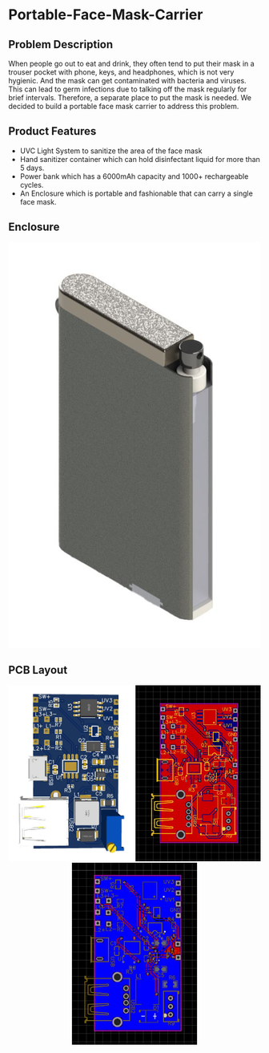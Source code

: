 # Portable-Face-Mask-Carrier
## Problem Description
When people go out to eat and drink, they often tend to put their mask in a trouser pocket with phone, keys, and headphones, which is not very hygienic. And the mask can get contaminated with bacteria and viruses. This can lead to germ infections due to talking off the mask regularly for brief intervals. Therefore, a separate place to put the mask is needed. We decided to build a portable face mask carrier to address this problem.
## Product Features
- UVC Light System to sanitize the area of the face mask
- Hand sanitizer container which can hold disinfectant liquid for more than 5 days.
- Power bank which has a 6000mAh capacity and 1000+ rechargeable cycles.
- An Enclosure which is portable and fashionable that can carry a single face mask.
## Enclosure
![Enclosure](https://github.com/induwarasenadheera/Portable-Face-Mask-Carrier/blob/main/Photos/Enclousure%20(1).jpeg)
## PCB Layout
<p align="center">
  <img src="https://github.com/induwarasenadheera/Portable-Face-Mask-Carrier/blob/main/Photos/pcb.jpeg" width="250" title="PCB">
  <img src="https://github.com/induwarasenadheera/Portable-Face-Mask-Carrier/blob/main/Photos/front%20view.jpeg" width="250" alt="Front View">
  <img src="https://github.com/induwarasenadheera/Portable-Face-Mask-Carrier/blob/main/Photos/backview.jpeg" width="250" alt="Back View">
</p>
